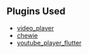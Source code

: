 ## Plugins Used
- [video_player](https://pub.dev/packages/video_player)
- [chewie](https://pub.dev/packages/chewie)
- [youtube_player_flutter](https://pub.dev/packages/youtube_player_flutter)



